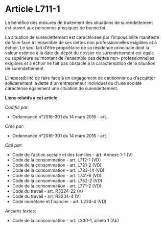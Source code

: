 # Article L711-1

Le bénéfice des mesures de traitement des situations de surendettement est ouvert aux personnes physiques de bonne foi.

La situation de surendettement est caractérisée par l'impossibilité manifeste de faire face à l'ensemble de ses dettes non
professionnelles exigibles et à échoir. Le seul fait d'être propriétaire de sa résidence principale dont la valeur estimée à
la date du dépôt du dossier de surendettement est égale ou supérieure au montant de l'ensemble des dettes non-
professionnelles exigibles et à échoir ne fait pas obstacle à la caractérisation de la situation de surendettement.

L'impossibilité de faire face à un engagement de cautionner ou d'acquitter solidairement la dette d'un entrepreneur
individuel ou d'une société caractérise également une situation de surendettement.

**Liens relatifs à cet article**

_Codifié par_:

  - Ordonnance n°2016-301 du 14 mars 2016 - art.

_Créé par_:

  - Ordonnance n°2016-301 du 14 mars 2016 - art.

_Cité par_:

  - Code de l'action sociale et des familles - art. Annexe 1-1 (V)
  - Code de la consommation - art. L712-1 (VD)
  - Code de la consommation - art. L721-2 (VD)
  - Code de la consommation - art. L733-14 (VD)
  - Code de la consommation - art. L741-6 (VD)
  - Code de la consommation - art. L752-2 (VD)
  - Code de la consommation - art. L771-2 (VD)
  - Code du travail - art. R3324-22 (V)
  - Code du travail - art. R3334-4 (V)
  - Code monétaire et financier - art. L224-4 (VD)

_Anciens textes_:

  - Code de la consommation - art. L330-1, alinéa 1 (Ab)
